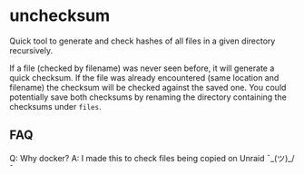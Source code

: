 # unchecksum

Quick tool to generate and check hashes of all files in a given directory recursively.

If a file (checked by filename) was never seen before, it will generate a quick checksum. If the file was already encountered (same location and filename) the checksum will be checked against the saved one. You could potentially save both checksums by renaming the directory containing the checksums under `files`.


## FAQ
Q: Why docker?
A: I made this to check files being copied on Unraid ¯\_(ツ)_/¯
